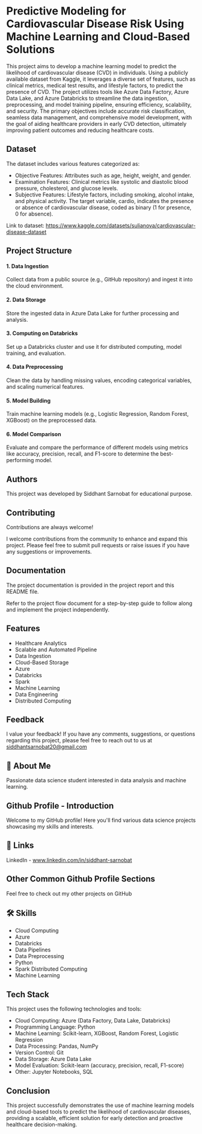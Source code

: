 
# Predictive Modeling for Cardiovascular Disease Risk Using Machine Learning and Cloud-Based Solutions 

This project aims to develop a machine learning model to predict the likelihood of cardiovascular disease (CVD) in individuals. Using a publicly available dataset from Kaggle, it leverages a diverse set of features, such as clinical metrics, medical test results, and lifestyle factors, to predict the presence of CVD. The project utilizes tools like Azure Data Factory, Azure Data Lake, and Azure Databricks to streamline the data ingestion, preprocessing, and model training pipeline, ensuring efficiency, scalability, and security. The primary objectives include accurate risk classification, seamless data management, and comprehensive model development, with the goal of aiding healthcare providers in early CVD detection, ultimately improving patient outcomes and reducing healthcare costs.










## Dataset

The dataset includes various features categorized as: 

- Objective Features: Attributes such as age, height, weight, and gender. 
- Examination Features: Clinical metrics like systolic and diastolic blood pressure, cholesterol, and glucose levels. 
- Subjective Features: Lifestyle factors, including smoking, alcohol intake, and physical activity. 
The target variable, cardio, indicates the presence or absence of cardiovascular disease, coded 
as binary (1 for presence, 0 for absence). 

Link to dataset:  https://www.kaggle.com/datasets/sulianova/cardiovascular-disease-dataset
## Project Structure

#### 1. Data Ingestion
Collect data from a public source (e.g., GitHub repository) and ingest it into the cloud environment.
#### 2. Data Storage
Store the ingested data in Azure Data Lake for further processing and analysis.
#### 3. Computing on Databricks
Set up a Databricks cluster and use it for distributed computing, model training, and evaluation.
#### 4. Data Preprocessing
Clean the data by handling missing values, encoding categorical variables, and scaling numerical features.
#### 5. Model Building
Train machine learning models (e.g., Logistic Regression, Random Forest, XGBoost) on the preprocessed data.
#### 6. Model Comparison
Evaluate and compare the performance of different models using metrics like accuracy, precision, recall, and F1-score to determine the best-performing model.
## Authors

This project was developed by Siddhant Sarnobat for educational purpose.
## Contributing

Contributions are always welcome!

I welcome contributions from the community to enhance and expand this project. Please feel free to submit pull requests or raise issues if you have any suggestions or improvements.

## Documentation

The project documentation is provided in the project report and this README file.

Refer to the project flow document for a step-by-step guide to follow along and implement the project independently.
## Features

- Healthcare Analytics 
- Scalable and Automated Pipeline
- Data Ingestion
- Cloud-Based Storage
- Azure
- Databricks
- Spark
- Machine Learning
- Data Engineering
- Distributed Computing


## Feedback

I value your feedback! If you have any comments, suggestions, or questions regarding this project, please feel free to reach out to us at siddhantsarnobat20@gmail.com

## 🚀 About Me

Passionate data science student interested in data analysis and machine learning.

## Github Profile - Introduction

Welcome to my GitHub profile! Here you'll find various data science projects showcasing my skills and interests.
## 🔗 Links

LinkedIn - www.linkedin.com/in/siddhant-sarnobat
## Other Common Github Profile Sections

Feel free to check out my other projects on GitHub

## 🛠 Skills

- Cloud Computing
- Azure
- Databricks
- Data Pipelines
- Data Preprocessing
- Python
- Spark Distributed Computing
- Machine Learning


## Tech Stack

This project uses the following technologies and tools:
- Cloud Computing: Azure (Data Factory, Data Lake, Databricks)
- Programming Language: Python
- Machine Learning: Scikit-learn, XGBoost, Random Forest, Logistic Regression
- Data Processing: Pandas, NumPy
- Version Control: Git
- Data Storage: Azure Data Lake
- Model Evaluation: Scikit-learn (accuracy, precision, recall, F1-score)
- Other: Jupyter Notebooks, SQL

## Conclusion

This project successfully demonstrates the use of machine learning models and cloud-based tools to predict the likelihood of cardiovascular diseases, providing a scalable, efficient solution for early detection and proactive healthcare decision-making.
